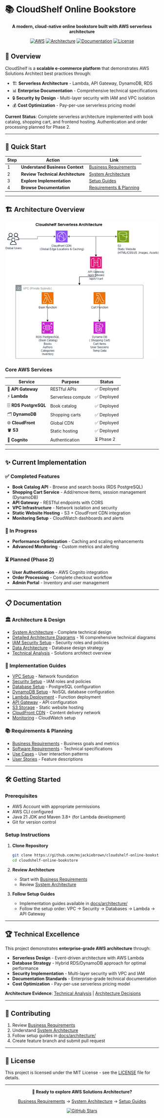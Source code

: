 # 📚 CloudShelf Online Bookstore

<div align="center">

**A modern, cloud-native online bookstore built with AWS serverless architecture**

[![AWS](https://img.shields.io/badge/AWS-Serverless-orange?logo=aws)](https://aws.amazon.com/)
[![Architecture](https://img.shields.io/badge/Architecture-Solutions_Architect-blue)](docs/architecture/)
[![Documentation](https://img.shields.io/badge/Documentation-Complete-green)](docs/)
[![License](https://img.shields.io/badge/License-MIT-yellow)](LICENSE)

</div>

## 🎯 Overview

CloudShelf is a **scalable e-commerce platform** that demonstrates AWS Solutions Architect best practices through:

- 🏗️ **Serverless Architecture** - Lambda, API Gateway, DynamoDB, RDS
- 📊 **Enterprise Documentation** - Comprehensive technical specifications
- 🔒 **Security by Design** - Multi-layer security with IAM and VPC isolation
- 💰 **Cost Optimization** - Pay-per-use serverless pricing model

**Current Status**: Complete serverless architecture implemented with book catalog, shopping cart, and frontend hosting. Authentication and order processing planned for Phase 2.

---

## 🚀 Quick Start

| Step | Action                            | Link                                                                           |
| ---- | --------------------------------- | ------------------------------------------------------------------------------ |
| 1    | **Understand Business Context**   | [Business Requirements](docs/requirements/cloudshelf-business-requirements.md) |
| 2    | **Review Technical Architecture** | [System Architecture](docs/architecture/cloudshelf-system-architecture.md)     |
| 3    | **Explore Implementation**        | [Setup Guides](docs/architecture/)                                             |
| 4    | **Browse Documentation**          | [Requirements & Planning](#-documentation)                                     |

---

## 🏗️ Architecture Overview

<div align="center">

![CloudShelf Architecture Diagram](docs/architecture/cloudshelf-architecture-diagram.png)

</div>

### Core AWS Services

| Service               | Purpose            | Status      |
| --------------------- | ------------------ | ----------- |
| 🚪 **API Gateway**    | RESTful APIs       | ✅ Deployed |
| ⚡ **Lambda**         | Serverless compute | ✅ Deployed |
| 🗄️ **RDS PostgreSQL** | Book catalog       | ✅ Deployed |
| 🗂️ **DynamoDB**       | Shopping carts     | ✅ Deployed |
| 🌐 **CloudFront**     | Global CDN         | ✅ Deployed |
| 🪣 **S3**             | Static hosting     | ✅ Deployed |
| 🔐 **Cognito**        | Authentication     | ⏳ Phase 2  |

---

## ✨ Current Implementation

### ✅ Completed Features

- **Book Catalog API** - Browse and search books (RDS PostgreSQL)
- **Shopping Cart Service** - Add/remove items, session management (DynamoDB)
- **API Gateway** - RESTful endpoints with CORS
- **VPC Infrastructure** - Network isolation and security
- **Static Website Hosting** - S3 + CloudFront CDN integration
- **Monitoring Setup** - CloudWatch dashboards and alerts

### 🔄 In Progress

- **Performance Optimization** - Caching and scaling enhancements
- **Advanced Monitoring** - Custom metrics and alerting

### ⏳ Planned (Phase 2)

- **User Authentication** - AWS Cognito integration
- **Order Processing** - Complete checkout workflow
- **Admin Portal** - Inventory and user management

---

## 📋 Documentation

### 🏛️ Architecture & Design

- [System Architecture](docs/architecture/cloudshelf-system-architecture.md) - Complete technical design
- [Detailed Architecture Diagrams](docs/architecture/cloudshelf-detailed-architecture-diagrams.md) - 16 comprehensive technical diagrams
- [IAM Security Setup](docs/architecture/security/cloudshelf-iam-security-setup.md) - Security roles and policies
- [Data Architecture](docs/architecture/cloudshelf-data-architecture.md) - Database design strategy
- [Technical Analysis](docs/requirements/cloudshelf-technical-analysis.md) - Solutions architect overview

### 🔧 Implementation Guides

- [VPC Setup](docs/architecture/vpc/cloudshelf-vpc-setup.md) - Network foundation
- [Security Setup](docs/architecture/security/cloudshelf-iam-security-setup.md) - IAM roles and policies
- [Database Setup](docs/architecture/rds/cloudshelf-rds-setup.md) - PostgreSQL configuration
- [DynamoDB Setup](docs/architecture/dynamodb/cloudshelf-dynamodb-setup.md) - NoSQL database configuration
- [Lambda Deployment](docs/architecture/lambda/cloudshelf-lambda-setup.md) - Function deployment
- [API Gateway](docs/architecture/apigateway/cloudshelf-apigateway-setup.md) - API configuration
- [S3 Storage](docs/architecture/s3/cloudshelf-s3-setup.md) - Static website hosting
- [CloudFront CDN](docs/architecture/cloudfront/cloudshelf-cloudfront-setup.md) - Content delivery network
- [Monitoring](docs/architecture/monitoring/cloudshelf-cloudwatch-setup.md) - CloudWatch setup

### 📚 Requirements & Planning

- [Business Requirements](docs/requirements/cloudshelf-business-requirements.md) - Business goals and metrics
- [Software Requirements](docs/requirements/cloudshelf-srs.md) - Technical specifications
- [Use Cases](docs/requirements/cloudshelf-use-cases.md) - User interaction patterns
- [User Stories](docs/requirements/cloudshelf-user-stories.md) - Feature descriptions

---

## 🛠️ Getting Started

### Prerequisites

- AWS Account with appropriate permissions
- AWS CLI configured
- Java 21 JDK and Maven 3.8+ (for Lambda development)
- Git for version control

### Setup Instructions

1. **Clone Repository**

   ```bash
   git clone https://github.com/msjackiebrown/cloudshelf-online-bookstore.git
   cd cloudshelf-online-bookstore
   ```

2. **Review Architecture**

   - Start with [Business Requirements](docs/requirements/cloudshelf-business-requirements.md)
   - Review [System Architecture](docs/architecture/cloudshelf-system-architecture.md)

3. **Follow Setup Guides**
   - Implementation guides available in [docs/architecture/](docs/architecture/)
   - Follow the setup order: VPC → Security → Databases → Lambda → API Gateway

---

## 🏆 Technical Excellence

This project demonstrates **enterprise-grade AWS architecture** through:

- **Serverless Design** - Event-driven architecture with AWS Lambda
- **Database Strategy** - Hybrid RDS/DynamoDB approach for optimal performance
- **Security Implementation** - Multi-layer security with VPC and IAM
- **Documentation Standards** - Enterprise-grade technical documentation
- **Cost Optimization** - Pay-per-use serverless pricing model

**Architecture Evidence**: [Technical Analysis](docs/requirements/cloudshelf-technical-analysis.md) | [Architecture Decisions](docs/architecture/cloudshelf-architecture-decisions.md)

---

## 🤝 Contributing

1. Review [Business Requirements](docs/requirements/cloudshelf-business-requirements.md)
2. Understand [System Architecture](docs/architecture/cloudshelf-system-architecture.md)
3. Follow setup guides in [docs/architecture/](docs/architecture/)
4. Create feature branch and submit pull request

---

## 📄 License

This project is licensed under the MIT License - see the [LICENSE](LICENSE) file for details.

---

<div align="center">

**🎯 Ready to explore AWS Solutions Architecture?**

[Business Requirements](docs/requirements/cloudshelf-business-requirements.md) → [System Architecture](docs/architecture/cloudshelf-system-architecture.md) → [Setup Guides](docs/architecture/)

[![GitHub Stars](https://img.shields.io/github/stars/msjackiebrown/cloudshelf-online-bookstore?style=social)](https://github.com/msjackiebrown/cloudshelf-online-bookstore)

</div>

